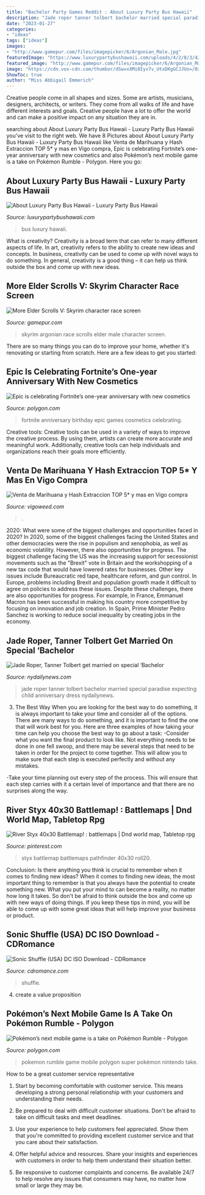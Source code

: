 ```yaml
---
title: "Bachelor Party Games Reddit : About Luxury Party Bus Hawaii"
description: "Jade roper tanner tolbert bachelor married special paradise expecting child anniversary dress nydailynews"
date: "2023-01-27"
categories:
- "ideas"
tags: ["ideas"]
images:
- "http://www.gamepur.com/files/imagepicker/6/Argonian_Male.jpg"
featuredImage: "https://www.luxurypartybushawaii.com/uploads/4/2/8/3/4283396/6972649_orig.jpg"
featured_image: "http://www.gamepur.com/files/imagepicker/6/Argonian_Male.jpg"
image: "https://cdn.vox-cdn.com/thumbor/dSwvxXMi0Iyv7v_UtxDKgGCJJUo=/0x0:1920x1080/1200x800/filters:focal(807x387:1113x693)/cdn.vox-cdn.com/uploads/chorus_image/image/60434245/Fortnite_2Fblog_2FFortnite_1st_Birthday_2FBR05_News_Featured_1080x1080_Birthday_1920x1080_957ae655670ad684fd91092d3e3638107ed93e06.0.jpg"
ShowToc: true
author: "Miss Abbigail Emmerich"
---
```



Creative people come in all shapes and sizes. Some are artists, musicians, designers, architects, or writers. They come from all walks of life and have different interests and goals. Creative people have a lot to offer the world and can make a positive impact on any situation they are in.

	

		
searching about About Luxury Party Bus Hawaii - Luxury Party Bus Hawaii you've visit to the right web. We have 8 Pictures about About Luxury Party Bus Hawaii - Luxury Party Bus Hawaii like Venta de Marihuana y Hash Extraccion TOP 5* y mas en Vigo compra, Epic is celebrating Fortnite’s one-year anniversary with new cosmetics and also Pokémon’s next mobile game is a take on Pokémon Rumble - Polygon. Here you go:
		
    
## About Luxury Party Bus Hawaii - Luxury Party Bus Hawaii

<img loading=lazy src="https://www.luxurypartybushawaii.com/uploads/4/2/8/3/4283396/6972649_orig.jpg" onerror="this.onerror=null;this.src='https://tse2.mm.bing.net/th?id=OIP.0e6KYmhKHalbTfu-BIq-1QHaE8&amp;pid=15.1';" alt="About Luxury Party Bus Hawaii - Luxury Party Bus Hawaii">

_Source: luxurypartybushawaii.com_

>bus luxury hawaii. 

	

What is creativity?
Creativity is a broad term that can refer to many different aspects of life. In art, creativity refers to the ability to create new ideas and concepts. In business, creativity can be used to come up with novel ways to do something. In general, creativity is a good thing – it can help us think outside the box and come up with new ideas.

    
## More Elder Scrolls V: Skyrim Character Race Screen

<img loading=lazy src="http://www.gamepur.com/files/imagepicker/6/Argonian_Male.jpg" onerror="this.onerror=null;this.src='https://tse2.mm.bing.net/th?id=OIP.8sw-TmnUjIPLNK-t7dZxCwHaEK&amp;pid=15.1';" alt="More Elder Scrolls V: Skyrim character race screen">

_Source: gamepur.com_

>skyrim argonian race scrolls elder male character screen. 

	

There are so many things you can do to improve your home, whether it's renovating or starting from scratch. Here are a few ideas to get you started:

    
## Epic Is Celebrating Fortnite’s One-year Anniversary With New Cosmetics

<img loading=lazy src="https://cdn.vox-cdn.com/thumbor/dSwvxXMi0Iyv7v_UtxDKgGCJJUo=/0x0:1920x1080/1200x800/filters:focal(807x387:1113x693)/cdn.vox-cdn.com/uploads/chorus_image/image/60434245/Fortnite_2Fblog_2FFortnite_1st_Birthday_2FBR05_News_Featured_1080x1080_Birthday_1920x1080_957ae655670ad684fd91092d3e3638107ed93e06.0.jpg" onerror="this.onerror=null;this.src='https://tse4.mm.bing.net/th?id=OIP.N-YdSXo-o7SULKD_EBK0FQHaE8&amp;pid=15.1';" alt="Epic is celebrating Fortnite’s one-year anniversary with new cosmetics">

_Source: polygon.com_

>fortnite anniversary birthday epic games cosmetics celebrating. 

	

Creative tools:
Creative tools can be used in a variety of ways to improve the creative process. By using them, artists can create more accurate and meaningful work. Additionally, creative tools can help individuals and organizations reach their goals more efficiently.

    
## Venta De Marihuana Y Hash Extraccion TOP 5* Y Mas En Vigo Compra

<img loading=lazy src="https://vigoweed.com/wp-content/uploads/2020/09/IMG-20200728-WA0040-768x1024.jpg" onerror="this.onerror=null;this.src='https://tse3.mm.bing.net/th?id=OIP.8q9LX4UQxnUPk7Gdj6gLkQHaJ4&amp;pid=15.1';" alt="Venta de Marihuana y Hash Extraccion TOP 5* y mas en Vigo compra">

_Source: vigoweed.com_

>. 

	

2020: What were some of the biggest challenges and opportunities faced in 2020?
In 2020, some of the biggest challenges facing the United States and other democracies were the rise in populism and xenophobia, as well as economic volatility. However, there also opportunities for progress. The biggest challenge facing the US was the increasing support for secessionist movements such as the "Brexit" vote in Britain and the workshopping of a new tax code that would have lowered rates for businesses. Other key issues include Bureaucratic red tape, healthcare reform, and gun control. In Europe, problems including Brexit and population growth made it difficult to agree on policies to address these issues. Despite these challenges, there are also opportunities for progress. For example, in France, Emmanuel Macron has been successful in making his country more competitive by focusing on innovation and job creation. In Spain, Prime Minister Pedro Sanchez is working to reduce social inequality by creating jobs in the economy.

    
## Jade Roper, Tanner Tolbert Get Married On Special ‘Bachelor

<img loading=lazy src="http://www.nydailynews.com/resizer/UKbo9DHFLSibNZnYoN7yGh9TPI0=/1200x0/arc-anglerfish-arc2-prod-tronc.s3.amazonaws.com/public/BTOMHUJF2K26JPRTW2NIPFXRD4.jpg" onerror="this.onerror=null;this.src='https://tse4.mm.bing.net/th?id=OIP.6X4rgyC3ltd5nPb-o0InlQHaLG&amp;pid=15.1';" alt="Jade Roper, Tanner Tolbert get married on special ‘Bachelor">

_Source: nydailynews.com_

>jade roper tanner tolbert bachelor married special paradise expecting child anniversary dress nydailynews. 

	

3) The Best Way
When you are looking for the best way to do something, it is always important to take your time and consider all of the options. There are many ways to do something, and it is important to find the one that will work best for you. Here are three examples of how taking your time can help you choose the best way to go about a task: 
-Consider what you want the final product to look like. Not everything needs to be done in one fell swoop, and there may be several steps that need to be taken in order for the project to come together. This will allow you to make sure that each step is executed perfectly and without any mistakes.

-Take your time planning out every step of the process. This will ensure that each step carries with it a certain level of importance and that there are no surprises along the way.

    
## River Styx 40x30 Battlemap! : Battlemaps | Dnd World Map, Tabletop Rpg

<img loading=lazy src="https://i.pinimg.com/736x/2c/27/72/2c2772ae3333662fe79c2f4668098037.jpg" onerror="this.onerror=null;this.src='https://tse3.mm.bing.net/th?id=OIP.7hPsWPQsTjN7ZljHb8cNdAHaJ3&amp;pid=15.1';" alt="River Styx 40x30 Battlemap! : battlemaps | Dnd world map, Tabletop rpg">

_Source: pinterest.com_

>styx battlemap battlemaps pathfinder 40x30 roll20. 

	

Conclusion: Is there anything you think is crucial to remember when it comes to finding new ideas?
When it comes to finding new ideas, the most important thing to remember is that you always have the potential to create something new. What you put your mind to can become a reality, no matter how long it takes. So don't be afraid to think outside the box and come up with new ways of doing things. If you keep these tips in mind, you will be able to come up with some great ideas that will help improve your business or product.

    
## Sonic Shuffle (USA) DC ISO Download - CDRomance

<img loading=lazy src="https://cdromance.com/wp-content/uploads/2015/08/Sonic-Shuffle-Sreenshot-2.jpg" onerror="this.onerror=null;this.src='https://tse2.mm.bing.net/th?id=OIP.hIirDY3Y_1bYBAC5OSIQCQHaEK&amp;pid=15.1';" alt="Sonic Shuffle (USA) DC ISO Download - CDRomance">

_Source: cdromance.com_

>shuffle. 

	

4. create a value proposition 

    
## Pokémon’s Next Mobile Game Is A Take On Pokémon Rumble - Polygon

<img loading=lazy src="https://cdn.vox-cdn.com/thumbor/zS5MoTosrksqSb9Rk8xV8CfsoWE=/0x0:1100x703/1200x800/filters:focal(462x264:638x440)/cdn.vox-cdn.com/uploads/chorus_image/image/55023661/super-pokemon-rumble-3ds-art_1332.0.jpg" onerror="this.onerror=null;this.src='https://tse3.mm.bing.net/th?id=OIP.eBZhSK5NmRyQYaV5_V2tpAHaE8&amp;pid=15.1';" alt="Pokémon’s next mobile game is a take on Pokémon Rumble - Polygon">

_Source: polygon.com_

>pokemon rumble game mobile polygon super pokémon nintendo take. 

	

How to be a great customer service representative
1. Start by becoming comfortable with customer service. This means developing a strong personal relationship with your customers and understanding their needs.
2. Be prepared to deal with difficult customer situations. Don't be afraid to take on difficult tasks and meet deadlines.

3. Use your experience to help customers feel appreciated. Show them that you're committed to providing excellent customer service and that you care about their satisfaction.

4. Offer helpful advice and resources. Share your insights and experiences with customers in order to help them understand their situation better.

5. Be responsive to customer complaints and concerns. Be available 24/7 to help resolve any issues that consumers may have, no matter how small or large they may be.

